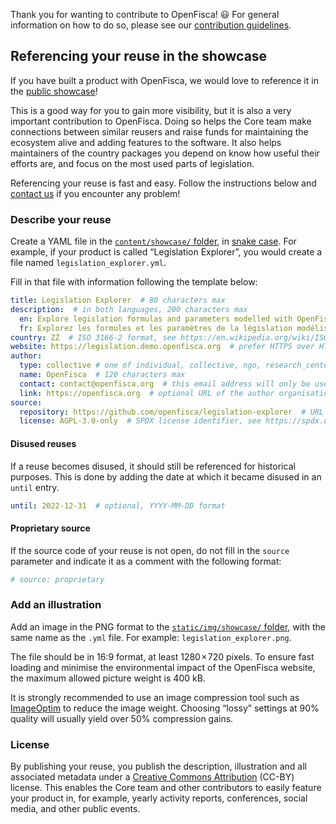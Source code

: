 Thank you for wanting to contribute to OpenFisca! :smiley: For general information on how to do so, please see our [contribution guidelines](https://openfisca.org/doc/contribute/index.html).

## Referencing your reuse in the showcase

If you have built a product with OpenFisca, we would love to reference it in the [public showcase](https://openfisca.org/en/showcase/)!

This is a good way for you to gain more visibility, but it is also a very important contribution to OpenFisca. Doing so helps the Core team make connections between similar reusers and raise funds for maintaining the ecosystem alive and adding features to the software. It also helps maintainers of the country packages you depend on know how useful their efforts are, and focus on the most used parts of legislation.

Referencing your reuse is fast and easy. Follow the instructions below and [contact us](mailto:contact@openfisca.org?subject=Referencing%20reuse) if you encounter any problem!

### Describe your reuse

Create a YAML file in the [`content/showcase/` folder](https://github.com/openfisca/openfisca.org/tree/master/data/showcase), in [snake case](https://en.wikipedia.org/wiki/Snake_case). For example, if your product is called “Legislation Explorer”, you would create a file named `legislation_explorer.yml`.

Fill in that file with information following the template below:

```yml
title: Legislation Explorer  # 80 characters max
description:  # in both languages, 200 characters max
  en: Explore legislation formulas and parameters modelled with OpenFisca.
  fr: Explorez les formules et les paramètres de la législation modélisée.  # deepl.com can be used for automated translation
country: ZZ  # ISO 3166-2 format, see https://en.wikipedia.org/wiki/ISO_3166-2
website: https://legislation.demo.openfisca.org  # prefer HTTPS over HTTP
author:
  type: collective # one of individual, collective, ngo, research_center, business, local_government, or national_government
  name: OpenFisca  # 120 characters max
  contact: contact@openfisca.org  # this email address will only be used by the Core team for questions related to the reuse
  link: https://openfisca.org  # optional URL of the author organisation
source:
  repository: https://github.com/openfisca/legislation-explorer  # URL of the source code
  license: AGPL-3.0-only  # SPDX license identifier, see https://spdx.org/licenses/
```

#### Disused reuses

If a reuse becomes disused, it should still be referenced for historical purposes. This is done by adding the date at which it became disused in an `until` entry.

```yml
until: 2022-12-31  # optional, YYYY-MM-DD format
```

#### Proprietary source

If the source code of your reuse is not open, do not fill in the `source` parameter and indicate it as a comment with the following format:

```yml
# source: proprietary
```

### Add an illustration

Add an image in the PNG format to the [`static/img/showcase/` folder](https://github.com/openfisca/openfisca.org/tree/master/static/img/showcase), with the same name as the `.yml` file. For example: `legislation_explorer.png`.

The file should be in 16:9 format, at least 1280 × 720 pixels. To ensure fast loading and minimise the environmental impact of the OpenFisca website, the maximum allowed picture weight is 400 kB.

It is strongly recommended to use an image compression tool such as [ImageOptim](https://imageoptim.com) to reduce the image weight. Choosing “lossy” settings at 90% quality will usually yield over 50% compression gains.

### License

By publishing your reuse, you publish the description, illustration and all associated metadata under a [Creative Commons Attribution](https://creativecommons.org/licenses/by/4.0/) (CC-BY) license. This enables the Core team and other contributors to easily feature your product in, for example, yearly activity reports, conferences, social media, and other public events.
